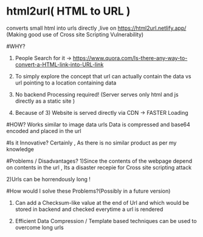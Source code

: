 # html2url( HTML to URL )
converts small html into urls directly ,live on https://html2url.netlify.app/
(Making good use of Cross site Scripting Vulnerability)

#WHY?
1) People Search for it  -> https://www.quora.com/Is-there-any-way-to-convert-a-HTML-link-into-URL-link

2) To simply explore the concept that url can actually contain the data vs url pointing to a location containing data 

3) No backend Processing required! (Server serves only html and js directly as a static site )

4) Because of 3) Website is served directly via CDN -> FASTER Loading 


#HOW?
Works similar to image data urls
Data is compressed and base64 encoded and placed in the url 

#Is it Innovative?
Certainly , As there is no similar product as per my knowledge

#Problems / Disadvantages?
1)Since the contents of the webpage depend on contents in the url , Its a disaster recepie for Cross site scripting attack

2)Urls can be horrendously long !  

#How would I solve these Problems?(Possibly in a future version)
1) Can add a Checksum-like value at the end of Url and which would be stored in backend and checked everytime a url is rendered
 
2) Efficient Data Compression / Template based techniques can be used to overcome long urls 
